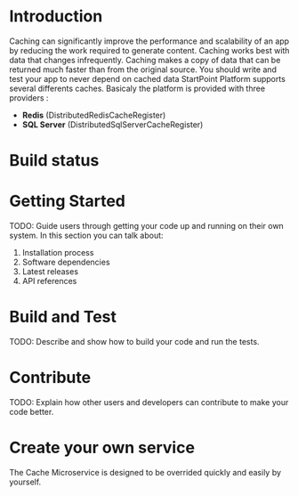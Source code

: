 # Introduction 
Caching can significantly improve the performance and scalability of an app by reducing the work required to generate content. Caching works best with data that changes infrequently. Caching makes a copy of data that can be returned much faster than from the original source. You should write and test your app to never depend on cached data
StartPoint Platform supports several differents caches. Basicaly the platform is provided with three providers : 
- <b>Redis</b> (DistributedRedisCacheRegister)
- <b>SQL Server</b> (DistributedSqlServerCacheRegister)

# Build status

# Getting Started
TODO: Guide users through getting your code up and running on their own system. In this section you can talk about:
1.	Installation process
2.	Software dependencies
3.	Latest releases
4.	API references

# Build and Test
TODO: Describe and show how to build your code and run the tests. 

# Contribute
TODO: Explain how other users and developers can contribute to make your code better. 

# Create your own service
The Cache Microservice is designed to be overrided quickly and easily by yourself.